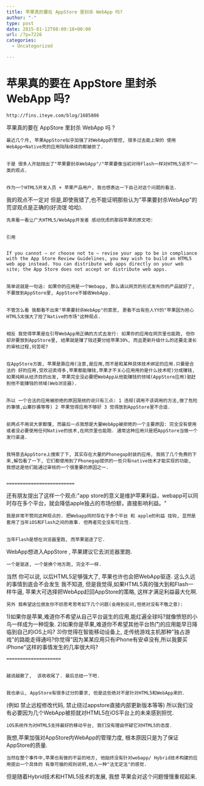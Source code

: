 ```yaml
---
title: 苹果真的要在 AppStore 里封杀 WebApp 吗?
author: "-"
type: post
date: 2015-01-12T08:09:18+00:00
url: /?p=7226
categories:
  - Uncategorized

---
```

# 苹果真的要在 AppStore 里封杀 WebApp 吗?

  
    http://fins.iteye.com/blog/1685886
  
  
  


  苹果真的要在 AppStore 里封杀 WebApp 吗 ? 
  
    最近几个月, 苹果AppStore似乎加强了对WebApp的管控, 很多过去能上架的 使用WebApp+Native壳的应用陆陆续续的都被拒了.
  
  
    于是 很多人开始抛出了"苹果要封杀WebApp"/"苹果要像当初对待Flash一样对HTML5说不"一类的观点.
  
  
    作为一个HTML5开发人员 + 苹果产品用户, 我也想表达一下自己对这个问题的看法.
 我的观点不一定对 但是,即使我错了,也不能证明那些认为"苹果要封杀WebApp"的荒谬观点是正确的(好流氓 哈哈).
  
  
    先来看一看让广大HTML5/WebApp开发者 感动忧虑的那段苹果的原文吧:
  
  
    引用
  
  
    If you cannot – or choose not to – revise your app to be in compliance with the App Store Review Guidelines, you may wish to build an HTML5 web app instead. You can distribute web apps directly on your web site; the App Store does not accept or distribute web apps.
  
  
    简单说就是一句话: 如果你的应用是一个Webapp, 那么请以网页的形式发布你的产品就好了, 不要放到AppStore里, AppStore不接收WebApp.
  
  
    不管怎么看 我都看不出来"苹果要封杀WebApp"的意思, 更看不出有些人YY的"苹果因为担心HTML5太强大了抢了Native的市场"这种观点.
  
  
    相反 我觉得苹果是在引导WebApp用正确的方式去发行: 如果你的应用在网页里也能跑, 但你却非要放到AppStore里, 结果就是赚了钱还要分给苹果30%, 而且更新升级什么的还要走漫长的审核过程,何苦呢?
  
  
    在AppStore方面, 苹果是靠应用(注意,是应用,而不是和某种具体技术绑定的应用.只要是合法的 好的应用,受欢迎卖得多,苹果都能赚钱,苹果才不关心应用用的是什么技术呢)分成赚钱, 如果纯粹从经济目的出发, 苹果完全没必要把WebApp从他能赚钱的领域(AppStore应用)驱赶到他不能赚钱的领域(Web浏览器).
  
  
    所以 一个合法的应用被拒绝的原因笼统的说只有三点: 1 违规(调用不该调用的方法,做了危险的事情,山寨抄袭等等) 2 苹果觉得应用不够好 3 觉得放到AppStore里不合适.
  
  
    前两点不用说大家都懂, 而最后一点我想是大量WebApp被拒绝的一个主要原因: 完全没有使用或者没必要使用任何Native的技术,在网页里也能跑. 通常这种应用只是把AppStore当做一个发行渠道.
  
  
    我特意去AppStore上搜索了下, 其实存在大量的Phonegap封装的应用, 我挑了几个免费的下来,解包看了一下, 它们都使用到了Phonegap提供的一些只有native技术才能实现的功能, 我想这是他们能通过审核的一个很重要的原因之一.
  
  
    =========================
 还有朋友提出了这样一个观点:"app store的意义是维护苹果利益，webapp可以同时存在多个平台，就会降低apple独占的市场份额，直接影响利益。"
  
  
    我是非常不赞同这种观点的. 把Webapp同时存在于多个平台 和 apple的利益 挂钩, 显然是套用了当年iOS和Flash之间的故事. 但两者完全没有可比性.
  
  
    当年Flash是想在浏览器里跑, 而苹果驱逐了它.
 WebApp想进入AppStore , 苹果建议它去浏览器里跑.
  
  
    一个是驱逐, 一个是换个地方跑, 完全不一样.
 当然 你可以说, 以后HTML5足够强大了, 苹果也许也会把WebApp驱逐.
 这么久远的事情到底会不会发生 我不知道, 但是我觉得,如果HTML5真的强大到和Flash一样牛逼, 苹果大可选择把WebApp赶回AppStore的策略, 这样才满足利益最大化啊.
  
  
    另外 我希望这位朋友你不妨思考思考如下几个问题(会用到反问,但绝对没有不敬之意):
 1)如果你是苹果,难道你不希望从自己平台诞生的应用,能红遍全球吗?就像愤怒的小鸟一样成为一种现象.
 2)如果你是苹果,难道你不希望其他平台热门的应用能早日降临到自己的iOS上吗?
 3)你觉得在智能移动设备上, 走传统游戏主机那种"独占游戏"的路能走得通吗?你觉得"因为某某应用只有iPhone有安卓没有,所以我要买iPhone"这样的事情发生的几率很大吗?
  
  
    ====================
  
  
    越说越散了,  该收收尾了. 最后总结一下吧.
  
  
    我也承认, AppStore有很多过分的要求, 但是这些绝对不是针对HTML5和WebApp来的.
 (例如 禁止远程修改代码, 禁止绕过appstore直接内部更新版本等等)
 所以我们没有必要因为几个WebApp被拒就对HTML5在iOS平台上的未来感到担忧.
  
  
    iOS系统作为对HTML5支持最好的移动平台, 我们没有理由怀疑它对HTML5的态度.
 我想,苹果加强对AppStore内WebApp的管理力度, 根本原因只是为了保证AppStore的质量.
  
  
    当然在整个事件中,苹果也有做的不妥的地方, 他始终没有针对webapp/ Hybrid技术构建的应用提出一个具体的 有章可循的规则说明,给人一种"法无定法"的感觉.
 但是随着Hybrid技术和HTML5技术的发展, 我想 苹果会对这个问题慢慢重视起来.
  
